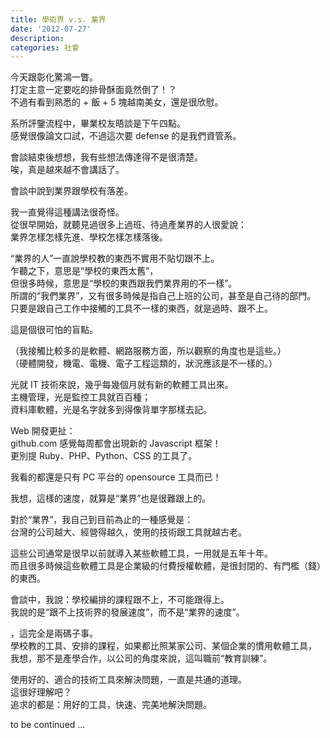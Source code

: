 ```yaml
---   
title: 學術界 v.s. 業界   
date: '2012-07-27'   
description:   
categories: 社會 
---   
```

   
今天跟彰化驚鴻一瞥。   
打定主意一定要吃的排骨酥面竟然倒了！？   
不過有看到熟悉的 + 飯 + 5 塊越南美女，還是很欣慰。   
   
系所評鑒流程中，畢業校友晤談是下午四點。   
感覺很像論文口試，不過這次要 defense 的是我們資管系。   
   
會談結束後想想，我有些想法傳達得不是很清楚。   
唉，真是越來越不會講話了。   
   
會談中說到業界跟學校有落差。   
   
我一直覺得這種講法很奇怪。   
從很早開始，就聽見過很多上過班、待過產業界的人很愛說：   
業界怎樣怎樣先進、學校怎樣怎樣落後。   
   
“業界的人”一直說學校教的東西不實用不貼切跟不上。   
乍聽之下，意思是“學校的東西太舊”，   
但很多時候，意思是“學校的東西跟我們業界用的不一樣”。   
所謂的“我們業界”，又有很多時候是指自己上班的公司，甚至是自己待的部門。   
只要是跟自己工作中接觸的工具不一樣的東西，就是過時、跟不上。   
   
這是個很可怕的盲點。   
   
（我接觸比較多的是軟體、網路服務方面，所以觀察的角度也是這些。）   
（硬體開發，機電、電機、電子工程這類的，狀況應該是不一樣的。）   
   
光就 IT 技術來說，幾乎每幾個月就有新的軟體工具出來。   
主機管理，光是監控工具就百百種；   
資料庫軟體，光是名字就多到得像背單字那樣去記。   
   
Web 開發更扯：   
github.com 感覺每周都會出現新的 Javascript 框架！   
更別提 Ruby、PHP、Python、CSS 的工具了。   
   
我看的都還是只有 PC 平台的 opensource 工具而已！   
   
我想，這樣的速度，就算是“業界”也是很難跟上的。   
   
對於“業界”，我自己到目前為止的一種感覺是：   
台灣的公司越大、經營得越久，使用的技術跟工具就越古老。   
   
這些公司通常是很早以前就導入某些軟體工具，一用就是五年十年。   
而且很多時候這些軟體工具是企業級的付費授權軟體，是很封閉的、有門檻（錢）的東西。   
   
會談中，我說：學校編排的課程跟不上，不可能跟得上。   
我說的是“跟不上技術界的發展速度”，而不是“業界的速度”。   
   
，這完全是兩碼子事。   
學校教的工具、安排的課程，如果都比照某家公司、某個企業的慣用軟體工具，   
我想，那不是產學合作，以公司的角度來說，這叫職前“教育訓練”。   
   
使用好的、適合的技術工具來解決問題，一直是共通的道理。   
這很好理解吧？   
追求的都是：用好的工具，快速、完美地解決問題。   

to be continued ...
